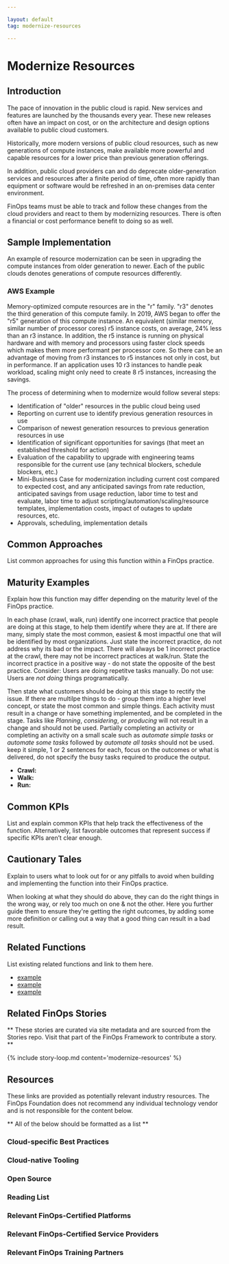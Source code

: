 ```yaml
---

layout: default
tag: modernize-resources

---
```


# Modernize Resources

## Introduction
The pace of innovation in the public cloud is rapid. New services and features are launched by the thousands every year. These new releases often have an impact on cost, or on the architecture and design options available to public cloud customers. 

Historically, more modern versions of public cloud resources, such as new generations of compute instances, make available more powerful and capable resources for a lower price than previous generation offerings. 

In addition, public cloud providers can and do deprecate older-generation services and resources after a finite period of time, often more rapidly than equipment or software would be refreshed in an on-premises data center environment. 

FinOps teams must be able to track and follow these changes from the cloud providers and react to them by modernizing resources. There is often a financial or cost performance benefit to doing so as well. 

## Sample Implementation
An example of resource modernization can be seen in upgrading the compute instances from older generation to newer. Each of the public clouds denotes generations of compute resources differently. 

### AWS Example
Memory-optimized compute resources are in the "r" family. "r3" denotes the third generation of this compute family. In 2019, AWS began to offer the "r5" generation of this compute instance. An equivalent (similar memory, similar number of processor cores) r5 instance costs, on average, 24% less than an r3 instance. In addition, the r5 instance is running on physical hardware and with memory and processors using faster clock speeds which makes them more performant per processor core. So there can be an advantage of moving from r3 instances to r5 instances not only in cost, but in performance. If an application uses 10 r3 instances to handle peak workload, scaling might only need to create 8 r5 instances, increasing the savings. 

The process of determining when to modernize would follow several steps:
* Identification of "older" resources in the public cloud being used
* Reporting on current use to identify previous generation resources in use
* Comparison of newest generation resources to previous generation resources in use
* Identification of significant opportunities for savings (that meet an established threshold for action)
* Evaluation of the capability to upgrade with engineering teams responsible for the current use (any technical blockers, schedule blockers, etc.)
* Mini-Business Case for modernization including current cost compared to expected cost, and any anticipated savings from rate reduction, anticipated savings from usage reduction, labor time to test and evaluate, labor time to adjust scripting/automation/scaling/resource templates, implementation costs, impact of outages to update resources, etc.
* Approvals, scheduling, implementation details

## Common Approaches
List common approaches for using this function within a FinOps practice.

## Maturity Examples
Explain how this function may differ depending on the maturity level of the FinOps practice.

In each phase (crawl, walk, run) identify one incorrect practice that people are doing at this stage, to help them identify where they are at. If there are many, simply state the most common, easiest & most impactful one that will be identified by most organizations. Just state the incorrect practice, do not address why its bad or the impact. There will always be 1 incorrect practice at the crawl, there may not be incorrect practices at walk/run.
State the incorrect practice in a positive way - do not state the opposite of the best practice. Consider: Users are doing repetitve tasks manually. Do not use: Users are *not doing* things programatically.
 
Then state what customers should be doing at this stage to rectify the issue. If there are multilpe things to do - group them into a higher level concept, or state the most common and simple things. Each activity must result in a change or have something implemented, and be completed in the stage. Tasks like *Planning*, *considering*, or *producing* will not result in a change and should not be used. Partially completing an activity or completing an activity on a small scale such as *automate simple tasks* or *automate some tasks* followed by *automate all tasks* should not be used.
keep it simple, 1 or 2 sentences for each, focus on the outcomes or what is delivered, do not specify the busy tasks required to produce the output.

* **Crawl:**
* **Walk:**
* **Run:**

## Common KPIs
List and explain common KPIs that help track the effectiveness of the function. Alternatively, list favorable outcomes that represent success if specific KPIs aren’t clear enough.

## Cautionary Tales
Explain to users what to look out for or any pitfalls to avoid when building and implementing the function into their FinOps practice.

When looking at what they should do above, they can do the right things in the wrong way, or rely too much on one & not the other. Here you further guide them to ensure they're getting the right outcomes, by adding some more definition or calling out a way that a good thing can result in a bad result.

## Related Functions
List existing related functions and link to them here.
* [example]()
* [example]()
* [example]()

## Related FinOps Stories
** These stories are curated via site metadata and are sourced from the Stories repo. Visit that part of the FinOps Framework to contribute a story. **

{% include story-loop.md content='modernize-resources' %}

## Resources
These links are provided as potentially relevant industry resources. The FinOps Foundation does not recommend any individual technology vendor and is not responsible for the content below.

** All of the below should be formatted as a list **
### Cloud-specific Best Practices
### Cloud-native Tooling
### Open Source
### Reading List
### Relevant FinOps-Certified Platforms
### Relevant FinOps-Certified Service Providers
### Relevant FinOps Training Partners
